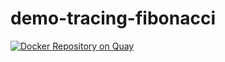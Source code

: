 # demo-tracing-fibonacci

[![Docker Repository on Quay](https://quay.io/repository/davivcgarcia/demo-tracing-fibonacci/status "Docker Repository on Quay")](https://quay.io/repository/davivcgarcia/demo-tracing-fibonacci)
